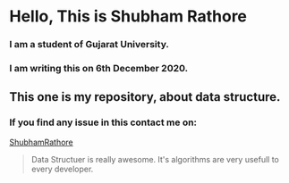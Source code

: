 # Hello, This is Shubham Rathore
### I am a student of Gujarat University.
### I am writing this on 6th December 2020.
## This one is my repository, about data structure.
### If you find any issue in this contact me on:
[ShubhamRathore](shubhamrathore7567@gmail.com)
> Data Structuer is really awesome. It's algorithms are very  usefull to every developer.